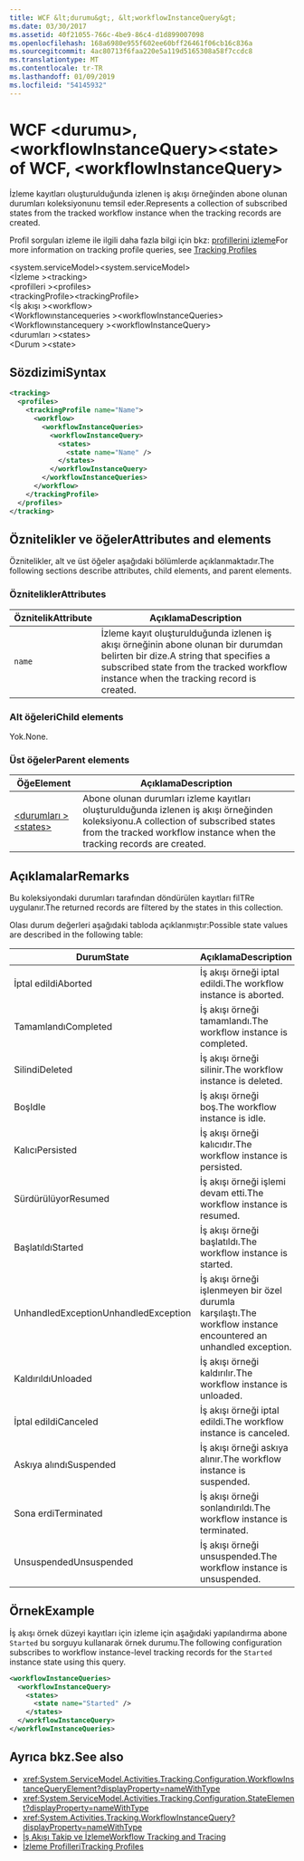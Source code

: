 ```yaml
---
title: WCF &lt;durumu&gt;, &lt;workflowInstanceQuery&gt;
ms.date: 03/30/2017
ms.assetid: 40f21055-766c-4be9-86c4-d1d899007098
ms.openlocfilehash: 168a6980e955f602ee60bff26461f06cb16c836a
ms.sourcegitcommit: 4ac80713f6faa220e5a119d5165308a58f7ccdc8
ms.translationtype: MT
ms.contentlocale: tr-TR
ms.lasthandoff: 01/09/2019
ms.locfileid: "54145932"
---
```

# <a name="ltstategt-of-wcf-ltworkflowinstancequerygt"></a><span data-ttu-id="303e0-102">WCF &lt;durumu&gt;, &lt;workflowInstanceQuery&gt;</span><span class="sxs-lookup"><span data-stu-id="303e0-102">&lt;state&gt; of WCF, &lt;workflowInstanceQuery&gt;</span></span>
<span data-ttu-id="303e0-103">İzleme kayıtları oluşturulduğunda izlenen iş akışı örneğinden abone olunan durumları koleksiyonunu temsil eder.</span><span class="sxs-lookup"><span data-stu-id="303e0-103">Represents a collection of subscribed states from the tracked workflow instance when the tracking records are created.</span></span>  
  
 <span data-ttu-id="303e0-104">Profil sorguları izleme ile ilgili daha fazla bilgi için bkz: [profillerini izleme](../../../../../docs/framework/windows-workflow-foundation/tracking-profiles.md)</span><span class="sxs-lookup"><span data-stu-id="303e0-104">For more information on tracking profile queries, see [Tracking Profiles](../../../../../docs/framework/windows-workflow-foundation/tracking-profiles.md)</span></span>  
  
<span data-ttu-id="303e0-105">\<system.serviceModel></span><span class="sxs-lookup"><span data-stu-id="303e0-105">\<system.serviceModel></span></span>  
<span data-ttu-id="303e0-106">\<İzleme ></span><span class="sxs-lookup"><span data-stu-id="303e0-106">\<tracking></span></span>  
<span data-ttu-id="303e0-107">\<profilleri ></span><span class="sxs-lookup"><span data-stu-id="303e0-107">\<profiles></span></span>  
<span data-ttu-id="303e0-108">\<trackingProfile></span><span class="sxs-lookup"><span data-stu-id="303e0-108">\<trackingProfile></span></span>  
<span data-ttu-id="303e0-109">\<İş akışı ></span><span class="sxs-lookup"><span data-stu-id="303e0-109">\<workflow></span></span>  
<span data-ttu-id="303e0-110">\<Workflowınstancequeries ></span><span class="sxs-lookup"><span data-stu-id="303e0-110">\<workflowInstanceQueries></span></span>  
<span data-ttu-id="303e0-111">\<Workflowınstancequery ></span><span class="sxs-lookup"><span data-stu-id="303e0-111">\<workflowInstanceQuery></span></span>  
<span data-ttu-id="303e0-112">\<durumları ></span><span class="sxs-lookup"><span data-stu-id="303e0-112">\<states></span></span>  
<span data-ttu-id="303e0-113">\<Durum ></span><span class="sxs-lookup"><span data-stu-id="303e0-113">\<state></span></span>  
  
## <a name="syntax"></a><span data-ttu-id="303e0-114">Sözdizimi</span><span class="sxs-lookup"><span data-stu-id="303e0-114">Syntax</span></span>  
  
```xml  
<tracking>
  <profiles>
    <trackingProfile name="Name">
      <workflow>
        <workflowInstanceQueries>
          <workflowInstanceQuery>
            <states>
              <state name="Name" />
            </states>
          </workflowInstanceQuery>
        </workflowInstanceQueries>
      </workflow>
    </trackingProfile>
  </profiles>
</tracking>
```  
  
## <a name="attributes-and-elements"></a><span data-ttu-id="303e0-115">Öznitelikler ve öğeler</span><span class="sxs-lookup"><span data-stu-id="303e0-115">Attributes and elements</span></span>

<span data-ttu-id="303e0-116">Öznitelikler, alt ve üst öğeler aşağıdaki bölümlerde açıklanmaktadır.</span><span class="sxs-lookup"><span data-stu-id="303e0-116">The following sections describe attributes, child elements, and parent elements.</span></span>
  
### <a name="attributes"></a><span data-ttu-id="303e0-117">Öznitelikler</span><span class="sxs-lookup"><span data-stu-id="303e0-117">Attributes</span></span>

|<span data-ttu-id="303e0-118">Öznitelik</span><span class="sxs-lookup"><span data-stu-id="303e0-118">Attribute</span></span>|<span data-ttu-id="303e0-119">Açıklama</span><span class="sxs-lookup"><span data-stu-id="303e0-119">Description</span></span>|  
|---------------|-----------------|  
|`name`|<span data-ttu-id="303e0-120">İzleme kayıt oluşturulduğunda izlenen iş akışı örneğinin abone olunan bir durumdan belirten bir dize.</span><span class="sxs-lookup"><span data-stu-id="303e0-120">A string that specifies a subscribed state from the tracked workflow instance when the tracking record is created.</span></span>|  
  
### <a name="child-elements"></a><span data-ttu-id="303e0-121">Alt öğeleri</span><span class="sxs-lookup"><span data-stu-id="303e0-121">Child elements</span></span>

<span data-ttu-id="303e0-122">Yok.</span><span class="sxs-lookup"><span data-stu-id="303e0-122">None.</span></span>

### <a name="parent-elements"></a><span data-ttu-id="303e0-123">Üst öğeler</span><span class="sxs-lookup"><span data-stu-id="303e0-123">Parent elements</span></span>

|<span data-ttu-id="303e0-124">Öğe</span><span class="sxs-lookup"><span data-stu-id="303e0-124">Element</span></span>|<span data-ttu-id="303e0-125">Açıklama</span><span class="sxs-lookup"><span data-stu-id="303e0-125">Description</span></span>|  
|-------------|-----------------|  
|[<span data-ttu-id="303e0-126">\<durumları ></span><span class="sxs-lookup"><span data-stu-id="303e0-126">\<states></span></span>](states-of-wcf-workflowinstancequery.md)|<span data-ttu-id="303e0-127">Abone olunan durumları izleme kayıtları oluşturulduğunda izlenen iş akışı örneğinden koleksiyonu.</span><span class="sxs-lookup"><span data-stu-id="303e0-127">A collection of subscribed states from the tracked workflow instance when the tracking records are created.</span></span>|  
  
## <a name="remarks"></a><span data-ttu-id="303e0-128">Açıklamalar</span><span class="sxs-lookup"><span data-stu-id="303e0-128">Remarks</span></span>  

<span data-ttu-id="303e0-129">Bu koleksiyondaki durumları tarafından döndürülen kayıtları filTRe uygulanır.</span><span class="sxs-lookup"><span data-stu-id="303e0-129">The returned records are filtered by the states in this collection.</span></span>  
  
<span data-ttu-id="303e0-130">Olası durum değerleri aşağıdaki tabloda açıklanmıştır:</span><span class="sxs-lookup"><span data-stu-id="303e0-130">Possible state values are described in the following table:</span></span>
  
|<span data-ttu-id="303e0-131">Durum</span><span class="sxs-lookup"><span data-stu-id="303e0-131">State</span></span>|<span data-ttu-id="303e0-132">Açıklama</span><span class="sxs-lookup"><span data-stu-id="303e0-132">Description</span></span>|  
|-----------|-----------------|  
|<span data-ttu-id="303e0-133">İptal edildi</span><span class="sxs-lookup"><span data-stu-id="303e0-133">Aborted</span></span>|<span data-ttu-id="303e0-134">İş akışı örneği iptal edildi.</span><span class="sxs-lookup"><span data-stu-id="303e0-134">The workflow instance is aborted.</span></span>|  
|<span data-ttu-id="303e0-135">Tamamlandı</span><span class="sxs-lookup"><span data-stu-id="303e0-135">Completed</span></span>|<span data-ttu-id="303e0-136">İş akışı örneği tamamlandı.</span><span class="sxs-lookup"><span data-stu-id="303e0-136">The workflow instance is completed.</span></span>|  
|<span data-ttu-id="303e0-137">Silindi</span><span class="sxs-lookup"><span data-stu-id="303e0-137">Deleted</span></span>|<span data-ttu-id="303e0-138">İş akışı örneği silinir.</span><span class="sxs-lookup"><span data-stu-id="303e0-138">The workflow instance is deleted.</span></span>|  
|<span data-ttu-id="303e0-139">Boş</span><span class="sxs-lookup"><span data-stu-id="303e0-139">Idle</span></span>|<span data-ttu-id="303e0-140">İş akışı örneği boş.</span><span class="sxs-lookup"><span data-stu-id="303e0-140">The workflow instance is idle.</span></span>|  
|<span data-ttu-id="303e0-141">Kalıcı</span><span class="sxs-lookup"><span data-stu-id="303e0-141">Persisted</span></span>|<span data-ttu-id="303e0-142">İş akışı örneği kalıcıdır.</span><span class="sxs-lookup"><span data-stu-id="303e0-142">The workflow instance is persisted.</span></span>|  
|<span data-ttu-id="303e0-143">Sürdürülüyor</span><span class="sxs-lookup"><span data-stu-id="303e0-143">Resumed</span></span>|<span data-ttu-id="303e0-144">İş akışı örneği işlemi devam etti.</span><span class="sxs-lookup"><span data-stu-id="303e0-144">The workflow instance is resumed.</span></span>|  
|<span data-ttu-id="303e0-145">Başlatıldı</span><span class="sxs-lookup"><span data-stu-id="303e0-145">Started</span></span>|<span data-ttu-id="303e0-146">İş akışı örneği başlatıldı.</span><span class="sxs-lookup"><span data-stu-id="303e0-146">The workflow instance is started.</span></span>|  
|<span data-ttu-id="303e0-147">UnhandledException</span><span class="sxs-lookup"><span data-stu-id="303e0-147">UnhandledException</span></span>|<span data-ttu-id="303e0-148">İş akışı örneği işlenmeyen bir özel durumla karşılaştı.</span><span class="sxs-lookup"><span data-stu-id="303e0-148">The workflow instance encountered an unhandled exception.</span></span>|  
|<span data-ttu-id="303e0-149">Kaldırıldı</span><span class="sxs-lookup"><span data-stu-id="303e0-149">Unloaded</span></span>|<span data-ttu-id="303e0-150">İş akışı örneği kaldırılır.</span><span class="sxs-lookup"><span data-stu-id="303e0-150">The workflow instance is unloaded.</span></span>|  
|<span data-ttu-id="303e0-151">İptal edildi</span><span class="sxs-lookup"><span data-stu-id="303e0-151">Canceled</span></span>|<span data-ttu-id="303e0-152">İş akışı örneği iptal edildi.</span><span class="sxs-lookup"><span data-stu-id="303e0-152">The workflow instance is canceled.</span></span>|  
|<span data-ttu-id="303e0-153">Askıya alındı</span><span class="sxs-lookup"><span data-stu-id="303e0-153">Suspended</span></span>|<span data-ttu-id="303e0-154">İş akışı örneği askıya alınır.</span><span class="sxs-lookup"><span data-stu-id="303e0-154">The workflow instance is suspended.</span></span>|  
|<span data-ttu-id="303e0-155">Sona erdi</span><span class="sxs-lookup"><span data-stu-id="303e0-155">Terminated</span></span>|<span data-ttu-id="303e0-156">İş akışı örneği sonlandırıldı.</span><span class="sxs-lookup"><span data-stu-id="303e0-156">The workflow instance is terminated.</span></span>|  
|<span data-ttu-id="303e0-157">Unsuspended</span><span class="sxs-lookup"><span data-stu-id="303e0-157">Unsuspended</span></span>|<span data-ttu-id="303e0-158">İş akışı örneği unsuspended.</span><span class="sxs-lookup"><span data-stu-id="303e0-158">The workflow instance is unsuspended.</span></span>|  
  
## <a name="example"></a><span data-ttu-id="303e0-159">Örnek</span><span class="sxs-lookup"><span data-stu-id="303e0-159">Example</span></span>

<span data-ttu-id="303e0-160">İş akışı örnek düzeyi kayıtları için izleme için aşağıdaki yapılandırma abone `Started` bu sorguyu kullanarak örnek durumu.</span><span class="sxs-lookup"><span data-stu-id="303e0-160">The following configuration subscribes to workflow instance-level tracking records for the `Started` instance state using this query.</span></span>  
  
```xml  
<workflowInstanceQueries>
  <workflowInstanceQuery>
    <states>
      <state name="Started" />
    </states>
  </workflowInstanceQuery>
</workflowInstanceQueries>
```  
  
## <a name="see-also"></a><span data-ttu-id="303e0-161">Ayrıca bkz.</span><span class="sxs-lookup"><span data-stu-id="303e0-161">See also</span></span>

- <xref:System.ServiceModel.Activities.Tracking.Configuration.WorkflowInstanceQueryElement?displayProperty=nameWithType>
- <xref:System.ServiceModel.Activities.Tracking.Configuration.StateElement?displayProperty=nameWithType>
- <xref:System.Activities.Tracking.WorkflowInstanceQuery?displayProperty=nameWithType>
- [<span data-ttu-id="303e0-162">İş Akışı Takip ve İzleme</span><span class="sxs-lookup"><span data-stu-id="303e0-162">Workflow Tracking and Tracing</span></span>](../../../../../docs/framework/windows-workflow-foundation/workflow-tracking-and-tracing.md)
- [<span data-ttu-id="303e0-163">İzleme Profilleri</span><span class="sxs-lookup"><span data-stu-id="303e0-163">Tracking Profiles</span></span>](../../../../../docs/framework/windows-workflow-foundation/tracking-profiles.md)
